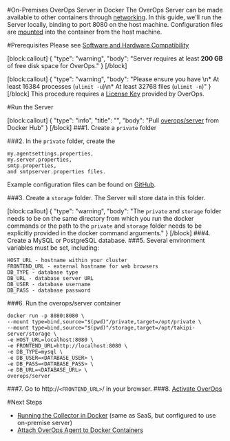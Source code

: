 #On-Premises OverOps Server in Docker
The OverOps Server can be made available to other containers through [networking](https://docs.docker.com/network/). In this guide, we'll run the Server locally, binding to port 8080 on the host machine. Configuration files are [mounted](https://docs.docker.com/storage/bind-mounts/) into the container from the host machine.



#Prerequisites
Please see [Software and Hardware Compatibility](doc:compatibility#section-overops-server-on-premises-installation-requirements) 

[block:callout]
{
  "type": "warning",
  "body": "Server requires at least **200 GB** of free disk space for OverOps."
}
[/block]

[block:callout]
{
  "type": "warning",
  "body": "Please ensure you have \n* At least 16384 processes (`ulimit -u`)\n* At least 32768 files (`ulimit -n`)"
}
[/block]
This procedure requires a [License Key](doc:non-docker-on-premises-installation#section-3-activating-overops) provided by OverOps.


#Run the Server

[block:callout]
{
  "type": "info",
  "title": "",
  "body": "Pull [overops/server](https://hub.docker.com/r/overops/server) from Docker Hub"
}
[/block]
###1. Create a `private` folder


###2. In the `private` folder, create the
```
my.agentsettings.properties, 
my.server.properties, 
smtp.properties, 
and smtpserver.properties files. 
```


Example configuration files can be found on [GitHub](https://github.com/takipi-field/kubernetes/tree/master/backend/private).

###3. Create a `storage` folder. The Server will store data in this folder.

[block:callout]
{
  "type": "warning",
  "body": "The `private` and `storage` folder needs to be on the same directory from which you run the docker commands or the path to the `private` and `storage` folder needs to be explicitly provided in the docker command arguments."
}
[/block]
###4. Create a MySQL or PostgreSQL database.
###5. Several environment variables must be set, including:
```
HOST_URL - hostname within your cluster
FRONTEND_URL - external hostname for web browsers
DB_TYPE - database type
DB_URL - database server URL
DB_USER - database username
DB_PASS - database password
```

###6. Run the overops/server container
```
docker run -p 8080:8080 \
--mount type=bind,source="$(pwd)"/private,target=/opt/private \
--mount type=bind,source="$(pwd)"/storage,target=/opt/takipi-server/storage \
-e HOST_URL=localhost:8080 \
-e FRONTEND_URL=http://localhost:8080 \
-e DB_TYPE=mysql \
-e DB_USER=<DATABASE_USER> \
-e DB_PASS=<DATABASE_PASS> \
-e DB_URL=<DATABASE_URL> \
overops/server
```

###7. Go to  http://`<FRONTEND_URL>`/  in your browser.
###8. [Activate OverOps](doc:non-docker-on-premises-installation#section-3-activating-overops)


#Next Steps
* [Running the Collector in Docker](doc:installation-overops-collector-in-docker) (same as SaaS, but configured to use on-premise server)
* [Attach OverOps Agent to Docker Containers](doc:attach-overops-agent-to-docker-containers)